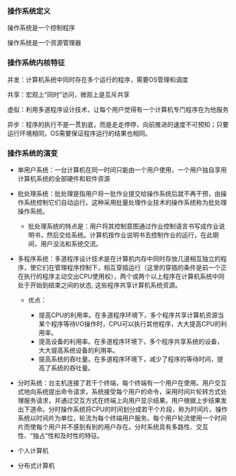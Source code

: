 ### 操作系统定义

操作系统是一个控制程序

操作系统是一个资源管理器

### 操作系统内核特征

并发：计算机系统中同时存在多个运行的程序，需要OS管理和调度

共享：宏观上“同时”访问，微观上是互斥共享

虚拟：利用多道程序设计技术，让每个用户觉得有一个计算机专门程序在为他服务

异步：程序的执行不是一贯到底，而是走走停停，向前推进的速度不可预知；只要运行环境相同，OS需要保证程序运行的结果也相同。



### 操作系统的演变

- 单用户系统：一台计算机在同一时间只能由一个用户使用，一个用户独自享用计算机系统的全部硬件和软件资源

- 批处理系统：批处理是指用户将一批作业提交给操作系统后就不再干预，由操作系统控制它们自动运行。这种采用批量处理作业技术的操作系统称为批处理操作系统。

  - 批处理系统的特点是：用户将其控制意图通过作业控制语言书写成作业说明书，然后交给系统。计算机按作业说明书去控制作业的运行，在此期间，用户没法和系统交流。

- 多程序系统：多道程序设计技术是在计算机内存中同时存放几道相互独立的程序，使它们在管理程序控制下，相互穿插运行（这里的穿插的条件是前一个正在执行的程序主动交出CPU使用权），两个或两个以上程序在计算机系统中同处于开始到结束之间的状态, 这些程序共享计算机系统资源。

  - 优点：

    - 提高CPU的利用率。在多道程序环境下，多个程序共享计算机资源当某个程序等待I/O操作时，CPU可以执行其他程序，大大提高CPU的利用率。 
    - 提高设备的利用率。在多道程序环境下，多个程序共享系统的设备，大大提高系统设备的利用率。
    - 提高系统的吞吐量。在多道程序环境下，减少了程序的等待时间，提高了系统的吞吐量。 

- 分时系统：台主机连接了若干个终端，每个终端有一个用户在使用。用户交互式地向系统提出命令请求，系统接受每个用户的命令，采用时间片轮转方式处理服务请求，并通过交互方式在终端上向用户显示结果。用户根据上步结果发出下道命。分时操作系统将CPU的时间划分成若干个片段，称为时间片。操作系统以时间片为单位，轮流为每个终端用户服务。每个用户轮流使用一个时间片而使每个用户并不感到有别的用户存在。分时系统具有多路性、交互性、“独占”性和及时性的特征。

- 个人计算机

- 分布式计算机